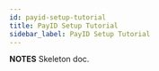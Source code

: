 ```yaml
---
id: payid-setup-tutorial
title: PayID Setup Tutorial
sidebar_label: PayID Setup Tutorial
---
```


**NOTES**
Skeleton doc.
